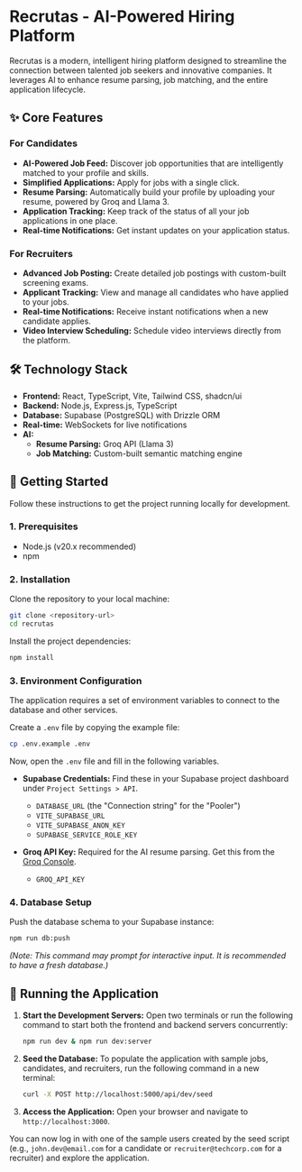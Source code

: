
# Recrutas - AI-Powered Hiring Platform

Recrutas is a modern, intelligent hiring platform designed to streamline the connection between talented job seekers and innovative companies. It leverages AI to enhance resume parsing, job matching, and the entire application lifecycle.

## ✨ Core Features

### For Candidates
- **AI-Powered Job Feed:** Discover job opportunities that are intelligently matched to your profile and skills.
- **Simplified Applications:** Apply for jobs with a single click.
- **Resume Parsing:** Automatically build your profile by uploading your resume, powered by Groq and Llama 3.
- **Application Tracking:** Keep track of the status of all your job applications in one place.
- **Real-time Notifications:** Get instant updates on your application status.

### For Recruiters
- **Advanced Job Posting:** Create detailed job postings with custom-built screening exams.
- **Applicant Tracking:** View and manage all candidates who have applied to your jobs.
- **Real-time Notifications:** Receive instant notifications when a new candidate applies.
- **Video Interview Scheduling:** Schedule video interviews directly from the platform.

## 🛠️ Technology Stack

- **Frontend:** React, TypeScript, Vite, Tailwind CSS, shadcn/ui
- **Backend:** Node.js, Express.js, TypeScript
- **Database:** Supabase (PostgreSQL) with Drizzle ORM
- **Real-time:** WebSockets for live notifications
- **AI:**
  - **Resume Parsing:** Groq API (Llama 3)
  - **Job Matching:** Custom-built semantic matching engine

## 🚀 Getting Started

Follow these instructions to get the project running locally for development.

### 1. Prerequisites

- Node.js (v20.x recommended)
- npm

### 2. Installation

Clone the repository to your local machine:
```bash
git clone <repository-url>
cd recrutas
```

Install the project dependencies:
```bash
npm install
```

### 3. Environment Configuration

The application requires a set of environment variables to connect to the database and other services.

Create a `.env` file by copying the example file:
```bash
cp .env.example .env
```

Now, open the `.env` file and fill in the following variables.

- **Supabase Credentials:** Find these in your Supabase project dashboard under `Project Settings > API`.
  - `DATABASE_URL` (the "Connection string" for the "Pooler")
  - `VITE_SUPABASE_URL`
  - `VITE_SUPABASE_ANON_KEY`
  - `SUPABASE_SERVICE_ROLE_KEY`

- **Groq API Key:** Required for the AI resume parsing. Get this from the [Groq Console](https://console.groq.com/keys).
  - `GROQ_API_KEY`

### 4. Database Setup

Push the database schema to your Supabase instance:
```bash
npm run db:push
```
*(Note: This command may prompt for interactive input. It is recommended to have a fresh database.)*

## 🏃 Running the Application

1.  **Start the Development Servers:**
    Open two terminals or run the following command to start both the frontend and backend servers concurrently:
    ```bash
    npm run dev & npm run dev:server
    ```

2.  **Seed the Database:**
    To populate the application with sample jobs, candidates, and recruiters, run the following command in a new terminal:
    ```bash
    curl -X POST http://localhost:5000/api/dev/seed
    ```

3.  **Access the Application:**
    Open your browser and navigate to `http://localhost:3000`.

You can now log in with one of the sample users created by the seed script (e.g., `john.dev@email.com` for a candidate or `recruiter@techcorp.com` for a recruiter) and explore the application.
